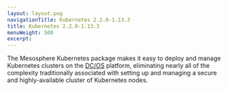 ```yaml
---
layout: layout.pug
navigationTitle: Kubernetes 2.2.0-1.13.3
title: Kubernetes 2.2.0-1.13.3
menuWeight: 500
excerpt:
---
```


The Mesosphere Kubernetes package makes it easy to deploy and manage Kubernetes clusters on the [DC/OS](https://mesosphere.com/product/) platform, eliminating nearly all of the complexity traditionally associated with setting up and managing a secure and highly-available cluster of Kubernetes nodes.
